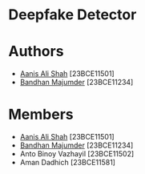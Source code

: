 # Deepfake Detector

# Authors
- [Aanis Ali Shah](https://github.com/alight659) [23BCE11501]
- [Bandhan Majumder](https://github.com/bandhan-majumder) [23BCE11234]

# Members
- [Aanis Ali Shah](https://github.com/alight659) [23BCE11501]
- [Bandhan Majumder](https://github.com/bandhan-majumder) [23BCE11234]
- Anto Binoy Vazhayil [23BCE11502]
- Aman Dadhich [23BCE11581]